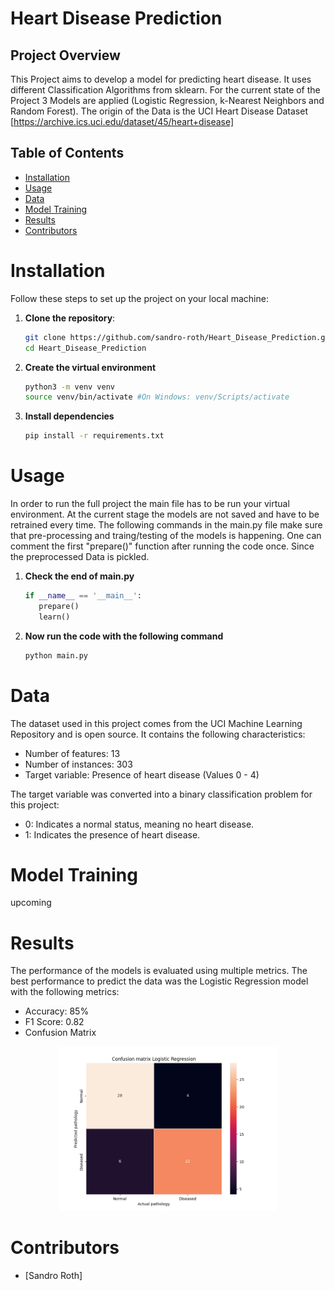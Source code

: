 # Heart Disease Prediction

## Project Overview

This Project aims to develop a model for predicting heart disease. It uses different Classification Algorithms from
sklearn. For the current state of the Project 3 Models are applied (Logistic Regression, k-Nearest Neighbors and
Random Forest). The origin of the Data is the UCI Heart Disease Dataset [https://archive.ics.uci.edu/dataset/45/heart+disease]

## Table of Contents
- [Installation](#installation)
- [Usage](#usage)
- [Data](#data)
- [Model Training](#model-training)
- [Results](#results)
- [Contributors](#contributors)

# Installation

Follow these steps to set up the project on your local machine:

1. **Clone the repository**:
    ```bash
    git clone https://github.com/sandro-roth/Heart_Disease_Prediction.git
    cd Heart_Disease_Prediction
   
2. **Create the virtual environment**
    ```bash
   python3 -m venv venv
   source venv/bin/activate #On Windows: venv/Scripts/activate
   
3. **Install dependencies**
    ```bash
   pip install -r requirements.txt
   
# Usage
In order to run the full project the main file has to be run your virtual environment. At the current stage the models
are not saved and have to be retrained every time. The following commands in the main.py file make sure that pre-processing
and traing/testing of the models is happening. One can comment the first "prepare()" function after running the code
once. Since the preprocessed Data is pickled.
1. **Check the end of main.py**
    ```python
   if __name__ == '__main__':
       prepare()
       learn()
    ```

2. **Now run the code with the following command**
    ```bash
   python main.py
    ```
   
# Data
The dataset used in this project comes from the UCI Machine Learning Repository and is open source. It contains the
following characteristics:
- Number of features: 13
- Number of instances: 303
- Target variable: Presence of heart disease (Values 0 - 4)

The target variable was converted into a binary classification problem for this project:
- 0: Indicates a normal status, meaning no heart disease.
- 1: Indicates the presence of heart disease.

# Model Training
upcoming

# Results
The performance of the models is evaluated using multiple metrics.
The best performance to predict the data was the Logistic Regression model with the following metrics:
- Accuracy: 85%
- F1 Score: 0.82
- Confusion Matrix

<p align="center">
    <img src="https://github.com/sandro-roth/Heart_Disease_Prediction/blob/main/main/Results/Logistic_Regression/confusion_matrix.png?raw=true" width="350">
</p>

# Contributors
- [Sandro Roth]